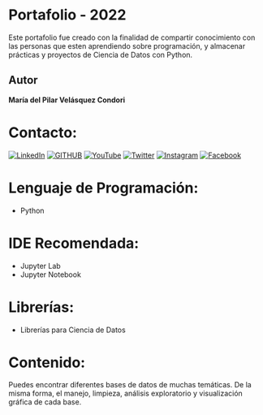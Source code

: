 # Portafolio - 2022

Este portafolio fue creado con la finalidad de compartir conocimiento con las personas que esten aprendiendo sobre programación, y almacenar prácticas y proyectos de Ciencia de Datos con Python.

## Autor

**María del Pilar Velásquez Condori**

# Contacto:

[![LinkedIn](https://img.shields.io/badge/LinkedIn-María_del_Pilar_Velasquez_Condori-0077B5?style=for-the-badge&logo=linkedin&logoColor=white&labelColor=101010)](https://www.linkedin.com/in/maria-del-pilar-velasquez-condori-8107b4242/)
[![GITHUB](https://img.shields.io/badge/GitHub-María_del_Pilar_Velasquez_Condori-232F3E?style=for-the-badge&logo=GITHUB&logoColor=white&labelColor=101010)](https://github.com/Mapi-26)
[![YouTube](https://img.shields.io/badge/YouTube-MAPI_por_María_Velasquez-FF0000?style=for-the-badge&logo=youtube&logoColor=white&labelColor=101010)](https://www.youtube.com/channel/UC9LZX_o0jwcUkDBq10KvMOw)
[![Twitter](https://img.shields.io/badge/Twitter-@Mapi_VeCo-1DA1F2?style=for-the-badge&logo=twitter&logoColor=white&labelColor=101010)](https://twitter.com/Mapi_VeCo)
[![Instagram](https://img.shields.io/badge/Instagram-@Mapi_Velasquez_26-E4405F?style=for-the-badge&logo=instagram&logoColor=white&labelColor=101010)](https://www.instagram.com/mapivelasquez_26/)
[![Facebook](https://img.shields.io/badge/Facebook-@Mapi_Velasquez_Condori-1877F2?style=for-the-badge&logo=facebook&logoColor=white&labelColor=101010)](https://www.facebook.com/mapi.velasquez.condori.2602/)

# Lenguaje de Programación:

- Python

# IDE Recomendada:

- Jupyter Lab
- Jupyter Notebook

# Librerías:

- Librerías para Ciencia de Datos

# Contenido:

Puedes encontrar diferentes bases de datos de muchas temáticas. De la misma forma, el manejo, limpieza, análisis exploratorio y visualización gráfica de cada base.
